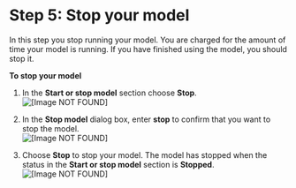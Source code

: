 # Step 5: Stop your model<a name="gs-step-stop-model"></a>

In this step you stop running your model\. You are charged for the amount of time your model is running\. If you have finished using the model, you should stop it\.

**To stop your model**

1. In the **Start or stop model** section choose **Stop**\.  
![\[Image NOT FOUND\]](http://docs.aws.amazon.com/rekognition/latest/customlabels-dg/images/get-started-stop-model.jpg)

1. In the **Stop model** dialog box, enter **stop** to confirm that you want to stop the model\.  
![\[Image NOT FOUND\]](http://docs.aws.amazon.com/rekognition/latest/customlabels-dg/images/get-started-stop-model-dialog.jpg)

1. Choose **Stop** to stop your model\. The model has stopped when the status in the **Start or stop model** section is **Stopped**\.  
![\[Image NOT FOUND\]](http://docs.aws.amazon.com/rekognition/latest/customlabels-dg/images/get-started-stopped-model.jpg)